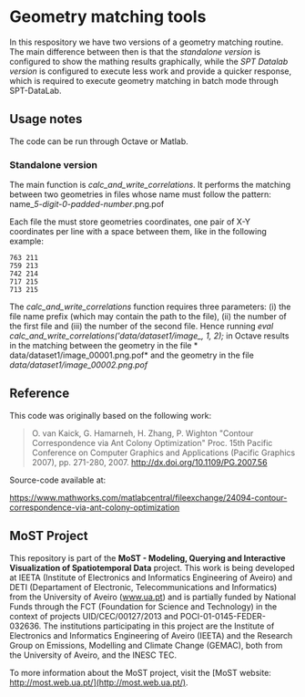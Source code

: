 # Geometry matching tools

In this respository we have two versions of a geometry matching routine. The main difference between then is that the *standalone version* is configured to show the mathing results graphically, while the *SPT Datalab version* is configured to execute less work and provide a quicker response, which is required to execute geometry matching in batch mode through SPT-DataLab.

## Usage notes

The code can be run through Octave or Matlab.

### Standalone version

The main function is *calc_and_write_correlations*. It performs the matching between two geometries in files whose name must follow the pattern: name_*5-digit-0-padded-number*.png.pof

Each file the must store geometries coordinates, one pair of X-Y coordinates per line with a space between them, like in the following example:

```
763 211
759 213
742 214
717 215
713 215
```

The *calc_and_write_correlations* function requires three parameters: (i) the file name prefix (which may contain the path to the file), (ii) the number of the first file and (iii) the number of the second file. Hence running *eval calc_and_write_correlations('data/dataset1/image_, 1, 2);* in Octave results in the matching between the geometry in the file * data/dataset1/image_00001.png.pof* and the geometry in the file *data/dataset1/image_00002.png.pof*



## Reference

This code was originally based on the following work: 

> O. van Kaick, G. Hamarneh, H. Zhang, P. Wighton
"Contour Correspondence via Ant Colony Optimization"
Proc. 15th Pacific Conference on Computer Graphics and Applications (Pacific Graphics 2007), pp. 271-280, 2007.
http://dx.doi.org/10.1109/PG.2007.56

Source-code available at:

https://www.mathworks.com/matlabcentral/fileexchange/24094-contour-correspondence-via-ant-colony-optimization




## MoST Project

This repository is part of the **MoST - Modeling, Querying and Interactive Visualization of Spatiotemporal Data** project. This work is being developed at IEETA (Institute of Electronics and Informatics Engineering of Aveiro) and DETI (Departament of Electronic, Telecommunications and Informatics) from the University of Aveiro (www.ua.pt) and is partially funded by National Funds through the FCT (Foundation for Science and Technology) in the context of projects UID/CEC/00127/2013 and POCI-01-0145-FEDER-032636. The institutions participating in this project are the Institute of Electronics and Informatics Engineering of Aveiro (IEETA) and the Research Group on Emissions, Modelling and Climate Change (GEMAC), both from the University of Aveiro, and the INESC TEC.

To more information about the MoST project, visit the [MoST website: http://most.web.ua.pt/](http://most.web.ua.pt/).
